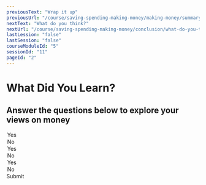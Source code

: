 ```yaml
---
previousText: "Wrap it up"
previousUrl: "/course/saving-spending-making-money/making-money/summary"
nextText: "What do you think?"
nextUrl: "/course/saving-spending-making-money/conclusion/what-do-you-think"
lastLession: "false"
lastSession: "false"
courseModuleId: "5"
sessionId: "11"
pageId: "2"
---
```



# What Did You Learn?

## Answer the questions below to explore your views on money

<sparkle-quiz question-text="What are your thoughts about the importance saving money for the future?" type="TEXT" question-id="201"></sparkle-quiz>

<sparkle-quiz question-text="Is energy important in acquiring more money?" type="MULTIPLE-CHOICE" question-id="202">
<div slot="options">
<option>Yes</option>
<option>No</option>   
</div>
</sparkle-quiz>
<sparkle-quiz question-text="Is saving important in having large sums of money one day?" type="MULTIPLE-CHOICE" question-id="203">
<div slot="options">
<option>Yes</option>
<option>No</option>   
</div>
</sparkle-quiz>
<sparkle-quiz question-text="Is it important to keep company with people who have a good attitude toward saving?" type="MULTIPLE-CHOICE" question-id="204">
<div slot="options">
<option>Yes</option>
<option>No</option>   
</div>
</sparkle-quiz>
<sparkle-button primary round>Submit</sparkle-button>
